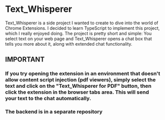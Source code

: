 # Text_Whisperer

Text_Whisperer is a side project I wanted to create to dive into the world of Chrome Extensions. I decided to learn TypeScript to implement this project, which I really enjoyed doing. The project is pretty short and simple: You select text on your web page and Text_Whisperer opens a chat box that tells you more about it, along with extended chat functionality.

## IMPORTANT

### If you try opening the extension in an environment that doesn't allow content script injection (pdf viewers), simply select the text and click on the "Text_Whisperer for PDF" button, then click the extension in the browser tabs area. This will send your text to the chat automatically.


### The backend is in a separate repository

